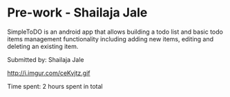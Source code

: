 # Pre-work - Shailaja Jale 

SimpleToDO is an android app that allows building a todo list and basic todo items management functionality including adding new items, editing and deleting an existing item.

Submitted by: Shailaja Jale

http://i.imgur.com/ceKvjtz.gif

Time spent: 2 hours spent in total
